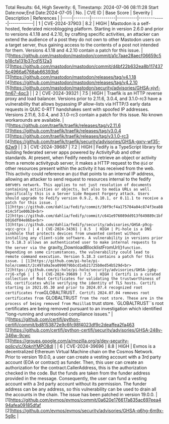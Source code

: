 Total Results: 64, High Severity: 6, Timestamp: 2024-07-06 08:11:28
Start Date:now;End Date:2024-07-05
| No. | CVE ID | Base Score | Severity | Description | References |
|-----|--------|------------|----------|-------------|------------|
| 1 | CVE-2024-37903 | 8.2  | HIGH | Mastodon is a self-hosted, federated microblogging platform. Starting in version 2.6.0 and prior to versions 4.1.18 and 4.2.10, by crafting specific activities, an attacker can extend the audience of a post they do not own to other Mastodon users on a target server, thus gaining access to the contents of a post not intended for them. Versions 4.1.18 and 4.2.10 contain a patch for this issue. | [1]https://github.com/mastodon/mastodon/commit/a1c7aae28aecf06659c5b18cfa131b37cd1512a3<br>[2]https://github.com/mastodon/mastodon/commit/d4bf22b632ea8b1174375c4966a6768ab66393b6<br>[3]https://github.com/mastodon/mastodon/releases/tag/v4.1.18<br>[4]https://github.com/mastodon/mastodon/releases/tag/v4.2.10<br>[5]https://github.com/mastodon/mastodon/security/advisories/GHSA-xjvf-fm67-4qc3 |
| 2 | CVE-2024-39321 | 7.5  | HIGH | Traefik is an HTTP reverse proxy and load balancer. Versions prior to 2.11.6, 3.0.4, and 3.1.0-rc3 have a vulnerability that allows bypassing IP allow-lists via HTTP/3 early data requests in QUIC 0-RTT handshakes sent with spoofed IP addresses. Versions 2.11.6, 3.0.4, and 3.1.0-rc3 contain a patch for this issue. No known workarounds are available. | [1]https://github.com/traefik/traefik/releases/tag/v2.11.6<br>[2]https://github.com/traefik/traefik/releases/tag/v3.0.4<br>[3]https://github.com/traefik/traefik/releases/tag/v3.1.0-rc3<br>[4]https://github.com/traefik/traefik/security/advisories/GHSA-gxrv-wf35-62w9 |
| 3 | CVE-2024-39687 | 7.2  | HIGH | Fedify is a TypeScript library for building federated server apps powered by ActivityPub and other standards. At present, when Fedify needs to retrieve an object or activity from a remote activitypub server, it makes a HTTP request to the `@id` or other resources present within the activity it has received from the web. This activity could reference an `@id` that points to an internal IP address, allowing an attacker to send request to resources internal to the fedify server`s network. This applies to not just resolution of documents containing activities or objects, but also to media URLs as well. Specifically this is a Server Side Request Forgery attack. Users should upgrade to Fedify version 0.9.2, 0.10.1, or 0.11.1 to receive a patch for this issue. | [1]https://github.com/dahlia/fedify/commit/30f9cf4a175704a04c874f3ea88414c5f1e00b28<br>[2]https://github.com/dahlia/fedify/commit/c641e976089dd913f649889c1bfb016df04e86ba<br>[3]https://github.com/dahlia/fedify/security/advisories/GHSA-p9cg-vqcc-grcx |
| 4 | CVE-2024-34361 | 8.5  | HIGH | Pi-hole is a DNS sinkhole that protects devices from unwanted content without installing any client-side software. A vulnerability in versions prior to 5.18.3 allows an authenticated user to make internal requests to the server via the `gravity_DownloadBlocklistFromUrl()` function. Depending on some circumstances, the vulnerability could lead to remote command execution. Version 5.18.3 contains a patch for this issue. | [1]https://github.com/pi-hole/pi-hole/commit/2c497a9a3ea099079bbcd1eb21725b0ed54b529d<br>[2]https://github.com/pi-hole/pi-hole/security/advisories/GHSA-jg6g-rrj6-xfg6 |
| 5 | CVE-2024-39689 | 7.5  | HIGH | Certifi is a curated collection of Root Certificates for validating the trustworthiness of SSL certificates while verifying the identity of TLS hosts. Certifi starting in 2021.05.30 and prior to 2024.07.4 recognized root certificates from `GLOBALTRUST`. Certifi 2024.07.04 removes root certificates from `GLOBALTRUST` from the root store. These are in the process of being removed from Mozilla`s trust store. `GLOBALTRUST``s root certificates are being removed pursuant to an investigation which identified "long-running and unresolved compliance issues." | [1]https://github.com/certifi/python-certifi/commit/bd8153872e9c6fc98f4023df9c2deaffea2fa463<br>[2]https://github.com/certifi/python-certifi/security/advisories/GHSA-248v-346w-9cwc<br>[3]https://groups.google.com/a/mozilla.org/g/dev-security-policy/c/XpknYMPO8dI |
| 6 | CVE-2024-39696 | 8.8  | HIGH | Evmos is a decentralized Ethereum Virtual Machine chain on the Cosmos Network. Prior to version 19.0.0, a user can create a vesting account with a 3rd party account (EOA or contract) as funder. Then, this user can create an authorization for the contract.CallerAddress, this is the authorization checked in the code. But the funds are taken from the funder address provided in the message. Consequently, the user can fund a vesting account with a 3rd party account without its permission. The funder address can be any address, so this vulnerability can be used to drain all the accounts in the chain. The issue has been patched in version 19.0.0. | [1]https://github.com/evmos/evmos/commit/0a620e176617a835ac697eea494afea09185dfaf<br>[2]https://github.com/evmos/evmos/security/advisories/GHSA-q6hg-6m9x-5g9c |
